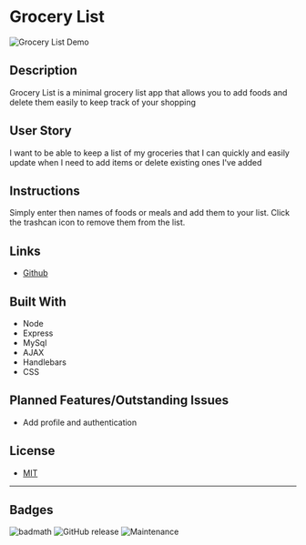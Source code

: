# Grocery List
![Grocery List Demo](public/assets/gifs/Grocery-List.gif)

## Description 
Grocery List is a minimal grocery list app that allows you to add foods and delete them easily to keep track of your shopping

## User Story
I want to be able to keep a list of my groceries that I can quickly and easily update when I need to add items or delete existing ones I've added

## Instructions 
Simply enter then names of foods or meals and add them to your list. Click the trashcan icon to remove them from the list.

## Links
* [Github](https://github.com/markohanesian/)

## Built With
* Node
* Express
* MySql
* AJAX
* Handlebars
* CSS

## Planned Features/Outstanding Issues
* Add profile and authentication

## License

* [MIT](https://opensource.org/licenses/MIT)

---

## Badges

![badmath](https://img.shields.io/github/languages/top/nielsenjared/badmath)
![GitHub release](https://img.shields.io/github/v/release/markohanesian/Meal-Planner)
![Maintenance](https://img.shields.io/badge/Maintained%3F-yes-green.svg)

